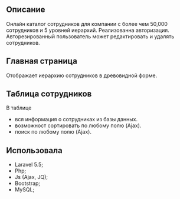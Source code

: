 
## Описание

Онлайн каталог сотрудников для компании ​с ​более ​чем ​50,000 ​сотрудников и 5 уровней иерархий. Реализованна авторизация. Авторезированный пользователь может редактировать и удалять сотрудников.
 
## Главная страница

Отображает иерархию сотрудников в древовидной ​форме.

## Таблица сотрудников

В таблице 
- вся информация о сотрудниках из базы данных.
- возможност сортировать ​по ​любому ​полю (Ajax).
- поиск по любому полю (Ajax).

## Использовала
- Laravel 5.5;
- Php;
- Js (Ajax, JQ);
- Bootstrap;
- MySQL;

